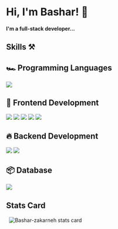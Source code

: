# Hi, I'm Bashar! 👋
#### I'm a full-stack developer...

## Skills ⚒️
## 🏎️ Programming Languages
<img src="https://img.shields.io/badge/JavaScript-323330?style=for-the-badge&logo=javascript&logoColor=F7DF1E" />

## 📌 Frontend Development 
<img src="https://img.shields.io/badge/React-20232A?style=for-the-badge&logo=react&logoColor=61DAFB" /> <img src="https://img.shields.io/badge/jQuery-0769AD?style=for-the-badge&logo=jquery&logoColor=white" /> <img src="https://img.shields.io/badge/CSS3-1572B6?style=for-the-badge&logo=css3&logoColor=white" />
<img src="https://img.shields.io/badge/Sass-CC6699?style=for-the-badge&logo=sass&logoColor=white" /> <img src="https://img.shields.io/badge/HTML5-E34F26?style=for-the-badge&logo=html5&logoColor=white" />

## 🔥 Backend Development
<img src="https://img.shields.io/badge/Node%20js-339933?style=for-the-badge&logo=nodedotjs&logoColor=white" /> <img src="https://img.shields.io/badge/Express%20js-000000?style=for-the-badge&logo=express&logoColor=white" />

## 📦 Database
<img src="https://img.shields.io/badge/MongoDB-4EA94B?style=for-the-badge&logo=mongodb&logoColor=white" />

## Stats Card
<p>&nbsp;
<img align="center" src="https://github-readme-stats.vercel.app/api?username=Bashar-zakarneh&show_icons=true&theme=default&title_color=000000&text_color=000000&bg_color=ffffff&hide_border=true" alt="Bashar-zakarneh stats card" /></p>
